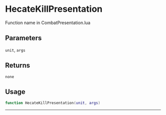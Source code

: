 # HecateKillPresentation
Function name in CombatPresentation.lua
## Parameters
`unit`, `args`
## Returns
`none`
## Usage
```lua
function HecateKillPresentation(unit, args)
```
---
